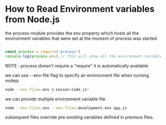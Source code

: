 # How to Read Environment variables from Node.js

the process module provides the env property which hosts all the environment variables that were set at the moment of process was started

```js

const process = require('process')
console.log(process.env) // this will show all the environment variables that set at moment of process was started


```

NOTE : process doesn't require a "require" it is automatically available

we can use --env-file flag to specify an environment file when running nodejs 
```bash
node --env-file=.env 1-Lesson-Code.js"

```

we can provide multiple environment variable file 
```bash
node --env-file=.env --env-file=.development.env app.js
```

subsequent files override pre-existing variables defined in previous files.